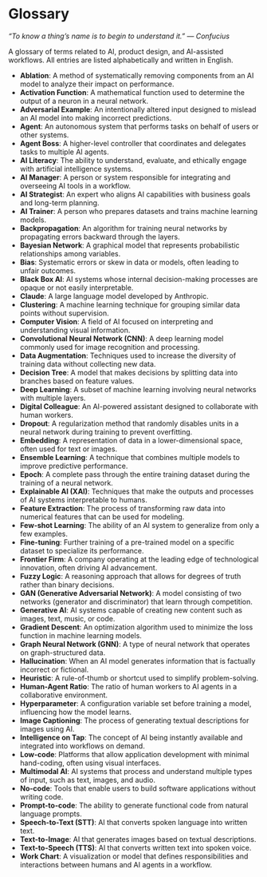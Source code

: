 # Glossary
_“To know a thing’s name is to begin to understand it.” — Confucius_

A glossary of terms related to AI, product design, and AI-assisted workflows. All entries are listed alphabetically and written in English.

* **Ablation**: A method of systematically removing components from an AI model to analyze their impact on performance.
* **Activation Function**: A mathematical function used to determine the output of a neuron in a neural network.
* **Adversarial Example**: An intentionally altered input designed to mislead an AI model into making incorrect predictions.
* **Agent**: An autonomous system that performs tasks on behalf of users or other systems.
* **Agent Boss**: A higher-level controller that coordinates and delegates tasks to multiple AI agents.
* **AI Literacy**: The ability to understand, evaluate, and ethically engage with artificial intelligence systems.
* **AI Manager**: A person or system responsible for integrating and overseeing AI tools in a workflow.
* **AI Strategist**: An expert who aligns AI capabilities with business goals and long-term planning.
* **AI Trainer**: A person who prepares datasets and trains machine learning models.
* **Backpropagation**: An algorithm for training neural networks by propagating errors backward through the layers.
* **Bayesian Network**: A graphical model that represents probabilistic relationships among variables.
* **Bias**: Systematic errors or skew in data or models, often leading to unfair outcomes.
* **Black Box AI**: AI systems whose internal decision-making processes are opaque or not easily interpretable.
* **Claude**: A large language model developed by Anthropic.
* **Clustering**: A machine learning technique for grouping similar data points without supervision.
* **Computer Vision**: A field of AI focused on interpreting and understanding visual information.
* **Convolutional Neural Network (CNN)**: A deep learning model commonly used for image recognition and processing.
* **Data Augmentation**: Techniques used to increase the diversity of training data without collecting new data.
* **Decision Tree**: A model that makes decisions by splitting data into branches based on feature values.
* **Deep Learning**: A subset of machine learning involving neural networks with multiple layers.
* **Digital Colleague**: An AI-powered assistant designed to collaborate with human workers.
* **Dropout**: A regularization method that randomly disables units in a neural network during training to prevent overfitting.
* **Embedding**: A representation of data in a lower-dimensional space, often used for text or images.
* **Ensemble Learning**: A technique that combines multiple models to improve predictive performance.
* **Epoch**: A complete pass through the entire training dataset during the training of a neural network.
* **Explainable AI (XAI)**: Techniques that make the outputs and processes of AI systems interpretable to humans.
* **Feature Extraction**: The process of transforming raw data into numerical features that can be used for modeling.
* **Few-shot Learning**: The ability of an AI system to generalize from only a few examples.
* **Fine-tuning**: Further training of a pre-trained model on a specific dataset to specialize its performance.
* **Frontier Firm**: A company operating at the leading edge of technological innovation, often driving AI advancement.
* **Fuzzy Logic**: A reasoning approach that allows for degrees of truth rather than binary decisions.
* **GAN (Generative Adversarial Network)**: A model consisting of two networks (generator and discriminator) that learn through competition.
* **Generative AI**: AI systems capable of creating new content such as images, text, music, or code.
* **Gradient Descent**: An optimization algorithm used to minimize the loss function in machine learning models.
* **Graph Neural Network (GNN)**: A type of neural network that operates on graph-structured data.
* **Hallucination**: When an AI model generates information that is factually incorrect or fictional.
* **Heuristic**: A rule-of-thumb or shortcut used to simplify problem-solving.
* **Human-Agent Ratio**: The ratio of human workers to AI agents in a collaborative environment.
* **Hyperparameter**: A configuration variable set before training a model, influencing how the model learns.
* **Image Captioning**: The process of generating textual descriptions for images using AI.
* **Intelligence on Tap**: The concept of AI being instantly available and integrated into workflows on demand.
* **Low-code**: Platforms that allow application development with minimal hand-coding, often using visual interfaces.
* **Multimodal AI**: AI systems that process and understand multiple types of input, such as text, images, and audio.
* **No-code**: Tools that enable users to build software applications without writing code.
* **Prompt-to-code**: The ability to generate functional code from natural language prompts.
* **Speech-to-Text (STT)**: AI that converts spoken language into written text.
* **Text-to-Image**: AI that generates images based on textual descriptions.
* **Text-to-Speech (TTS)**: AI that converts written text into spoken voice.
* **Work Chart**: A visualization or model that defines responsibilities and interactions between humans and AI agents in a workflow.

